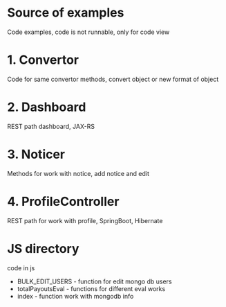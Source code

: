 # Source of examples

Code examples, code is not runnable, only for code view 

# 1. Convertor
Code for same convertor methods, convert object or new format of object

# 2. Dashboard 
REST path dashboard, JAX-RS

# 3. Noticer
Methods for work with notice, add notice and edit

# 4. ProfileController
REST path for work with profile, SpringBoot, Hibernate 

# JS directory
 code in js
  - BULK_EDIT_USERS - function for edit mongo db users 
  - totalPayoutsEval - functions for different eval works
  - index - function work with mongodb info

